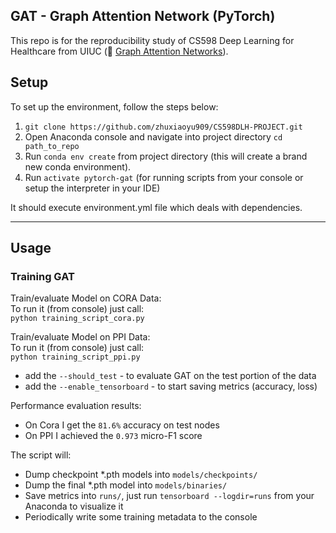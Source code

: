 ## GAT - Graph Attention Network (PyTorch) 
This repo is for the reproducibility study of CS598 Deep Learning for Healthcare from UIUC (:link: [Graph Attention Networks](https://arxiv.org/abs/1710.10903)). <br/>

## Setup

To set up the environment, follow the steps below:

1. `git clone https://github.com/zhuxiaoyu909/CS598DLH-PROJECT.git`
2. Open Anaconda console and navigate into project directory `cd path_to_repo`
3. Run `conda env create` from project directory (this will create a brand new conda environment).
4. Run `activate pytorch-gat` (for running scripts from your console or setup the interpreter in your IDE)

It should execute environment.yml file which deals with dependencies. <br/>

-----

## Usage

### Training GAT
Train/evaluate Model on CORA Data: <br/>
To run it (from console) just call: <br/>
`python training_script_cora.py`

Train/evaluate Model on PPI Data: <br/>
To run it (from console) just call: <br/>
`python training_script_ppi.py`

* add the `--should_test` - to evaluate GAT on the test portion of the data
* add the `--enable_tensorboard` - to start saving metrics (accuracy, loss)

Performance evaluation results:
* On Cora I get the `81.6%` accuracy on test nodes
* On PPI I achieved the `0.973` micro-F1 score


The script will:
* Dump checkpoint *.pth models into `models/checkpoints/`
* Dump the final *.pth model into `models/binaries/`
* Save metrics into `runs/`, just run `tensorboard --logdir=runs` from your Anaconda to visualize it
* Periodically write some training metadata to the console

